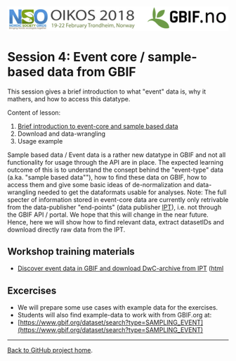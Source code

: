 ![](../demo_data/NSO_2018_GBIF_NO.png "NSO 2018")


# Session 4: Event core / sample-based data from GBIF

This session gives a brief introduction to what "event" data is, why it mathers, and how to access this datatype. 

Content of lesson:

1. [Brief introduction to event-core and sample based data](http://bit.ly/2nKNLu4)
2. Download and data-wrangling 
3. Usage example

Sample based data / Event data is a rather new datatype in GBIF and not all functionality for usage through the API are in place.  The expected learning outcome of this is to understand the consept behind the "event-type" data (a.ka. "sample based data""), how to find these data on GBIF, how to access them and give some basic ideas of de-normalization and data-wrangling needed to get the dataformats usable for analyses. Note: The full specter of information stored in event-core data are currently only retrivable from the data-publisher "end-points" (data publisher [IPT](https://www.gbif.org/ipt)), i.e. not through the GBIF API / portal. We hope that this will change in the near future. Hence, here we will show how to find relevant data, extract datasetIDs and download directly raw data from the IPT.

## Workshop training materials

* [Discover event data in GBIF and download DwC-archive from IPT](4.2_event_data_download_and_data_wrangling.Rmd) ([html]((4.2_event_data_download_and_data_wrangling.html))


## Excercises

* We will prepare some use cases with example data for the exercises.
* Students will also find example-data to work with from GBIF.org at:
* [https://www.gbif.org/dataset/search?type=SAMPLING_EVENT](https://www.gbif.org/dataset/search?type=SAMPLING_EVENT)


***

[Back to GitHub project home](https://github.com/GBIF-Europe/nordic_oikos_2018_r).
